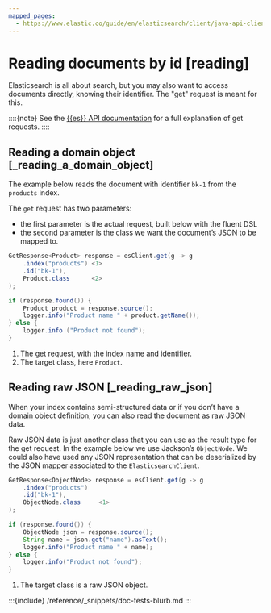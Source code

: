 ```yaml
---
mapped_pages:
  - https://www.elastic.co/guide/en/elasticsearch/client/java-api-client/current/reading.html
---
```


# Reading documents by id [reading]

Elasticsearch is all about search, but you may also want to access documents directly, knowing their identifier. The "get" request is meant for this.

::::{note}
See the [{{es}} API documentation](https://www.elastic.co/docs/api/doc/elasticsearch/operation/operation-get) for a full explanation of get requests.
::::



## Reading a domain object [_reading_a_domain_object]

The example below reads the document with identifier `bk-1` from the `products` index.

The `get` request has two parameters:

* the first parameter is the actual request, built below with the fluent DSL
* the second parameter is the class we want the document’s JSON to be mapped to.

```java
GetResponse<Product> response = esClient.get(g -> g
    .index("products") <1>
    .id("bk-1"),
    Product.class      <2>
);

if (response.found()) {
    Product product = response.source();
    logger.info("Product name " + product.getName());
} else {
    logger.info ("Product not found");
}
```

1. The get request, with the index name and identifier.
2. The target class, here `Product`.



## Reading raw JSON [_reading_raw_json]

When your index contains semi-structured data or if you don’t have a domain object definition, you can also read the document as raw JSON data.

Raw JSON data is just another class that you can use as the result type for the get request. In the example below we use Jackson’s `ObjectNode`. We could also have used any JSON representation that can be deserialized by the JSON mapper associated to the `ElasticsearchClient`.

```java
GetResponse<ObjectNode> response = esClient.get(g -> g
    .index("products")
    .id("bk-1"),
    ObjectNode.class     <1>
);

if (response.found()) {
    ObjectNode json = response.source();
    String name = json.get("name").asText();
    logger.info("Product name " + name);
} else {
    logger.info("Product not found");
}
```

1. The target class is a raw JSON object.


:::{include} /reference/_snippets/doc-tests-blurb.md
:::

